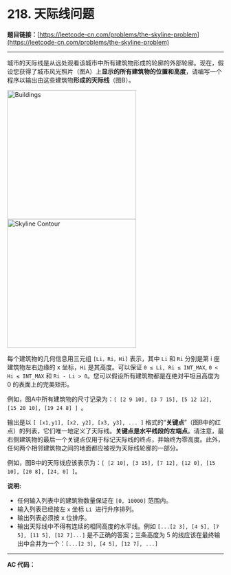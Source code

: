 # 218. 天际线问题

**题目链接：**[https://leetcode-cn.com/problems/the-skyline-problem](https://leetcode-cn.com/problems/the-skyline-problem)

---

<div class="content__1Y2H">
 <div class="notranslate">
  <p>城市的天际线是从远处观看该城市中所有建筑物形成的轮廓的外部轮廓。现在，假设您获得了城市风光照片（图A）上<strong>显示的所有建筑物的位置和高度</strong>，请编写一个程序以输出由这些建筑物<strong>形成的天际线</strong>（图B）。</p> 
  <p><a href="/static/images/problemset/skyline1.jpg"><img style="width: 300px;" src="/aliyun-lc-upload/uploads/2018/10/22/skyline1.png" alt="Buildings"> </a> <a href="/static/images/problemset/skyline2.jpg"> <img style="width: 300px;" src="/aliyun-lc-upload/uploads/2018/10/22/skyline2.png" alt="Skyline Contour"> </a></p> 
  <p>每个建筑物的几何信息用三元组&nbsp;<code>[Li，Ri，Hi]</code> 表示，其中 <code>Li</code> 和 <code>Ri</code> 分别是第 i 座建筑物左右边缘的 x 坐标，<code>Hi</code> 是其高度。可以保证&nbsp;<code>0 ≤ Li, Ri ≤ INT_MAX</code>,&nbsp;<code>0 &lt; Hi ≤ INT_MAX</code> 和 <code>Ri - Li &gt; 0</code>。您可以假设所有建筑物都是在绝对平坦且高度为 0 的表面上的完美矩形。</p> 
  <p>例如，图A中所有建筑物的尺寸记录为：<code>[ [2 9 10], [3 7 15], [5 12 12], [15 20 10], [19 24 8] ] </code>。</p> 
  <p>输出是以&nbsp;<code>[ [x1,y1], [x2, y2], [x3, y3], ... ]</code> 格式的“<strong>关键点</strong>”（图B中的红点）的列表，它们唯一地定义了天际线。<strong>关键点是水平线段的左端点</strong>。请注意，最右侧建筑物的最后一个关键点仅用于标记天际线的终点，并始终为零高度。此外，任何两个相邻建筑物之间的地面都应被视为天际线轮廓的一部分。</p> 
  <p>例如，图B中的天际线应该表示为：<code>[ [2 10], [3 15], [7 12], [12 0], [15 10], [20 8], [24, 0] ]</code>。</p> 
  <p><strong>说明:</strong></p> 
  <ul> 
   <li>任何输入列表中的建筑物数量保证在 <code>[0, 10000]</code>&nbsp;范围内。</li> 
   <li>输入列表已经按左&nbsp;<code>x</code> 坐标&nbsp;<code>Li</code>&nbsp; 进行升序排列。</li> 
   <li>输出列表必须按 x 位排序。</li> 
   <li>输出天际线中不得有连续的相同高度的水平线。例如 <code>[...[2 3], [4 5], [7 5], [11 5], [12 7]...]</code> 是不正确的答案；三条高度为 5 的线应该在最终输出中合并为一个：<code>[...[2 3], [4 5], [12 7], ...]</code></li> 
  </ul> 
 </div>
</div>

---

**AC 代码：**

```java

```